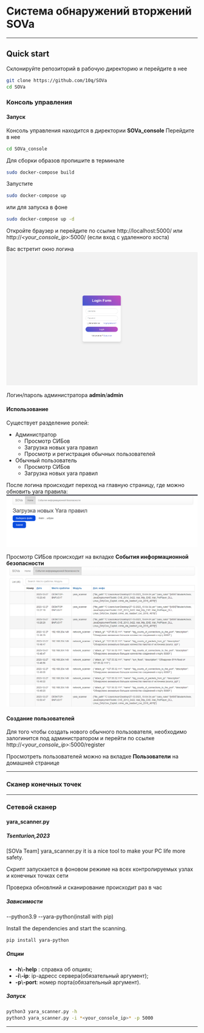 # Система обнаружений вторжений SOVa

---

## Quick start
Склонируйте репозиторий в рабочую директорию и перейдите в нее
```bash
git clone https://github.com/10q/SOVa
cd SOVa
```
### Консоль управления
#### Запуск
Консоль управления находится в директории **SOVa_console**
Перейдите в нее
```bash
cd SOVa_console
```
Для сборки образов пропишите в терминале
```bash
sudo docker-compose build
```  
Запустите
```bash
sudo docker-compose up
```
или для запуска в фоне
```bash
sudo docker-compose up -d
```
Откройте браузер и перейдите по ссылке
http://localhost:5000/ или http://*<your_console_ip>*:5000/ (если вход с удаленного хоста)

Вас встретит окно логина
![Login_page](img/login.png)

Логин/пароль администратора **admin**/**admin**

#### Использование
Существует разделение ролей:
- Администратор
    - Просмотр СИБов
    - Загрузка новых yara правил
    - Просмотр и регистрация обычных пользователей
- Обычный пользователь
    - Просмотр СИБов
    - Загрузка новых yara правил

После логина происходит переход на главную страницу, где можно обновить yara правила:
![Home_page](img/home.png)

Просмотр СИБов происходит на вкладке **События информационной безопасности**
![SIB_page](img/SIB.png)

#### Создание пользователей
Для того чтобы создать нового обычного пользователя, необходимо залогинится под администратором и перейти по ссылке http://*<your_console_ip>*:5000/register

Просмотреть пользователей можно на вкладке **Пользователи** на домашней странице 

------

### Сканер конечных точек

---

### Сетевой сканер
#### yara_scanner.py
##### Tsenturion,2023

[SOVa Team]
yara_scanner.py it is a nice tool to make your PC life more safety.

Скрипт запускается в фоновом режиме на всех контролируемых узлах и конечных точках сети

Проверка обновлний и сканирование происходит раз в час
##### Зависимости
--python3.9
--yara-python(install with pip)

Install the dependencies  and start the scanning.
```bash
pip install yara-python
```
##### Опции
 - **-h**\\**-help** : справка об опциях;
 - **-i**\\**-ip**: ip-адресс сервера(обязательный аргумент);
 - **-p**\\**-port**: номер порта(обязательный аргумент).
##### Запуск
```bash
python3 yara_scanner.py -h
python3 yara_scanner.py -i *<your_console_ip>* -p 5000
```
---